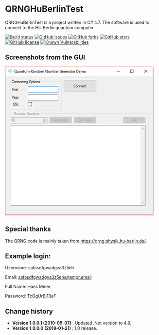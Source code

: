 # QRNGHuBerlinTest

QRNGHuBerlinTest is a project written in C# 4.7. The software is used to connect to the HU Berlin quantum computer.

[![Build status](https://ci.appveyor.com/api/projects/status/oqxpxjs9hp561wg8?svg=true)](https://ci.appveyor.com/project/SeppPenner/qrnghuberlintest)
[![GitHub issues](https://img.shields.io/github/issues/SeppPenner/QRNGHuBerlinTest.svg)](https://github.com/SeppPenner/QRNGHuBerlinTest/issues)
[![GitHub forks](https://img.shields.io/github/forks/SeppPenner/QRNGHuBerlinTest.svg)](https://github.com/SeppPenner/QRNGHuBerlinTest/network)
[![GitHub stars](https://img.shields.io/github/stars/SeppPenner/QRNGHuBerlinTest.svg)](https://github.com/SeppPenner/QRNGHuBerlinTest/stargazers)
[![GitHub license](https://img.shields.io/badge/license-AGPL-blue.svg)](https://raw.githubusercontent.com/SeppPenner/QRNGHuBerlinTest/master/License.txt)
[![Known Vulnerabilities](https://snyk.io/test/github/SeppPenner/QRNGHuBerlinTest/badge.svg)](https://snyk.io/test/github/SeppPenner/QRNGHuBerlinTest)

## Screenshots from the GUI
![Screenshot from the GUI](https://github.com/SeppPenner/QRNGHuBerlinTest/blob/master/Screenshot.PNG "Screenshot from the GUI")

## Special thanks
The QRNG code is mainly taken from https://qrng.physik.hu-berlin.de/.

## Example login:
Username: safasdfgwadgva3z5eh

Email: safasdfgwadgva3z5eh@tempr.email

Full Name: Hans Meier

Password: TcQgUrBj1BeF

Change history
--------------

* **Version 1.0.0.1 (2019-05-07)** : Updated .Net version to 4.8.
* **Version 1.0.0.0 (2018-01-21)** : 1.0 release.
